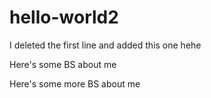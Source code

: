 # hello-world2

I deleted the first line and added this one hehe

Here's some BS about me

Here's some more BS about me
